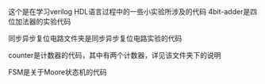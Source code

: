 这个是在学习verilog HDL语言过程中的一些小实验所涉及的代码
4bit-adder是四位加法器的实验代码

同步异步复位电路文件夹是同步异步复位电路实验的代码

counter是计数器的代码，其中有两个计数器，详见该文件夹下的说明

FSM是关于Moore状态机的代码
